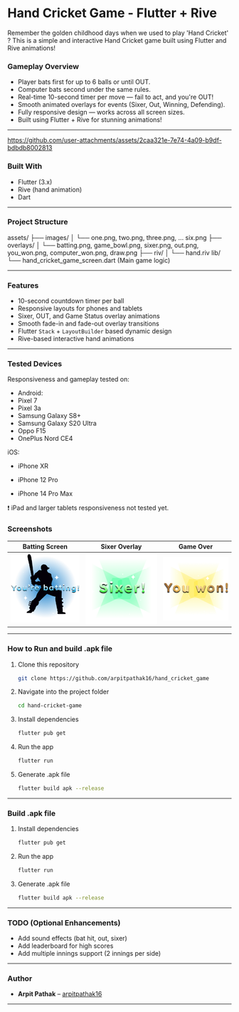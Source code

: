 # Hand Cricket Game - Flutter + Rive

Remember the golden childhood days when we used to play 'Hand Cricket' ?
This is a simple and interactive Hand Cricket game built using Flutter and Rive animations!

### Gameplay Overview

- Player bats first for up to 6 balls or until OUT.
- Computer bats second under the same rules.
- Real-time 10-second timer per move — fail to act, and you're OUT!
- Smooth animated overlays for events (Sixer, Out, Winning, Defending).
- Fully responsive design — works across all screen sizes.
- Built using Flutter + Rive for stunning animations!

---

https://github.com/user-attachments/assets/2caa321e-7e74-4a09-b9df-bdbdb8002813



### Built With

- Flutter (3.x)
- Rive (hand animation)
- Dart

---

### Project Structure

assets/ ├── images/ │ └── one.png, two.png, three.png, ... six.png ├── overlays/ │ └── batting.png, game_bowl.png, sixer.png, out.png, you_won.png, computer_won.png, draw.png ├── riv/ │ └── hand.riv lib/ └── hand_cricket_game_screen.dart (Main game logic)

---

### Features

- 10-second countdown timer per ball
- Responsive layouts for phones and tablets
- Sixer, OUT, and Game Status overlay animations
- Smooth fade-in and fade-out overlay transitions
- Flutter `Stack` + `LayoutBuilder` based dynamic design
- Rive-based interactive hand animations

---

### Tested Devices

Responsiveness and gameplay tested on:

- Android:
- Pixel 7
- Pixel 3a
- Samsung Galaxy S8+
- Samsung Galaxy S20 Ultra
- Oppo F15
- OnePlus Nord CE4

iOS:

- iPhone XR

- iPhone 12 Pro

- iPhone 14 Pro Max

❗ iPad and larger tablets responsiveness not tested yet.

### Screenshots

|             Batting Screen              |            Sixer Overlay            |                 Game Over                 |
| :-------------------------------------: | :---------------------------------: | :---------------------------------------: |
| ![Batting](assets/overlays/batting.png) | ![Sixer](assets/overlays/sixer.png) | ![Game Over](assets/overlays/you_won.png) |

---

### How to Run and build .apk file

1. Clone this repository
   ```bash
   git clone https://github.com/arpitpathak16/hand_cricket_game
   ```
2. Navigate into the project folder
   ```bash
   cd hand-cricket-game
   ```
3. Install dependencies
   ```bash
   flutter pub get
   ```
4. Run the app
   ```bash
   flutter run
   ```
5. Generate .apk file
   ```bash
   flutter build apk --release
   ```

---

### Build .apk file

1. Install dependencies
   ```bash
   flutter pub get
   ```
2. Run the app
   ```bash
   flutter run
   ```
3. Generate .apk file
   ```bash
   flutter build apk --release
   ```

---

### TODO (Optional Enhancements)

- Add sound effects (bat hit, out, sixer)
- Add leaderboard for high scores
- Add multiple innings support (2 innings per side)

---

### Author

- **Arpit Pathak** – [arpitpathak16](https://github.com/arpitpathak16)

---
